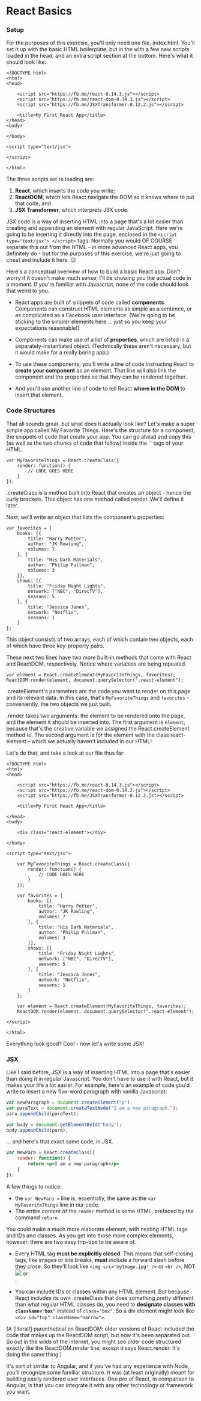 <h1>React Basics</h1>

<h3>Setup</h3>
For the purposes of this exercise, you'll only need one file, index.html. You'll set it up with the basic HTML boilerplate, but in the with a few new scripts loaded in the head, and an extra script section at the bottom. Here's what it should look like:

```
<!DOCTYPE html>
<html>
<head>

	<script src="https://fb.me/react-0.14.3.js"></script>
	<script src="https://fb.me/react-dom-0.14.3.js"></script>
	<script src="https://fb.me/JSXTransformer-0.12.2.js"></script>

	<title>My First React App</title>
</head>
<body>

</body>

<script type="text/jsx">

</script>

</html>
```

The three scripts we're loading are:
<ol><li><strong>React</strong>, which inserts the code you write;</li>
<li><strong>ReactDOM</strong>, which lets React navigate the DOM so it knows where to put that code; and</li>
<li><strong>JSX Transformer</strong>, which interprets JSX code.</li></ol>

JSX code is a way of inserting HTML into a page that's a lot easier than creating and appending an element with regular JavaScript. Here we're going to be inserting it directly into the page, enclosed in the `<script type="text/jsx"> </script>` tags. Normally you would OF COURSE separate this out from the HTML - in more advanced React apps, you definitely do - but for the purposes of this exercise, we're just going to cheat and include it here. :wink:

Here's a conceptual overview of how to build a basic React app. Don't worry if it doesn't make much sense; I'll be showing you the actual code in a moment. If you're familiar with Javascript, none of the code should look that weird to you.

* React apps are built of snippets of code called <strong>components</strong>. Components can construct HTML elements as simple as a sentence, or as complicated as a Facebook user interface. (We're going to be sticking to the simpler elements here ... just so you keep your expectations reasonable!)

* Components can make use of a list of <strong>properties</strong>, which are listed in a separately-instantiated object. (Technically these aren't necessary, but it would make for a really boring app.)

* To use these components, you'll write a line of code instructing React to <strong>create your component</strong> as an element. That line will also link the component and the properties so that they can be rendered together.

* And you'll use another line of code to tell React <strong>where in the DOM</strong> to insert that element.

<h3>Code Structures</h3>
That all sounds great, but what does it actually look like? Let's make a super simple app called My Favorite Things. Here's the structure for a component, the snippets of code that create your app. You can go ahead and copy this (as well as the two chunks of code that follow) inside the `<script type="text/jsx"></script>` tags of your HTML.

```
var MyFavoriteThings = React.createClass({
	render: function() {
		// CODE GOES HERE
	}
});
```

.createClass is a method built into React that creates an object - hence the curly brackets. This object has one method called render. We'll define it later.

Next, we'll write an object that lists the component's properties:

```
var favorites = {
	books: [{
		title: "Harry Potter",
		author: "JK Rowling",
		volumes: 7
	}, {
		title: "His Dark Materials",
		author: "Philip Pullman",
		volumes: 3
	}],
	shows: [{
		title: "Friday Night Lights",
		network: ["NBC", "DirecTV"],
		seasons: 5
	}, {	
		title: "Jessica Jones",
		network: "Netflix",
		seasons: 1
	]
};
```

This object consists of two arrays, each of which contain two objects, each of which have three key-property pairs.

These next two lines have two more built-in methods that come with React and ReactDOM, respectively. Notice where variables are being repeated.

```
var element = React.createElement(MyFavoriteThings, favorites);
ReactDOM.render(element, document.querySelector(".react-element");
```

.createElement's parameters are the code you want to render on this page and its relevant data. In this case, that's `MyFavoriteThings` and `favorites` - conveniently, the two objects we just built.

.render takes two arguments: the element to be rendered onto the page, and the element it should be inserted into. The first argument is `element`, because that's the creative variable we assigned the React.createElement method to. The second argument is for the element with the class react-element - which we actually haven't included in our HTML! 

Let's do that, and take a look at our file thus far:

```
<!DOCTYPE html>
<html>
<head>

	<script src="https://fb.me/react-0.14.3.js"></script>
	<script src="https://fb.me/react-dom-0.14.3.js"></script>
	<script src="https://fb.me/JSXTransformer-0.12.2.js"></script>

	<title>My First React App</title>

</head>
<body>

	<div class="react-element"></div>

</body>

<script type="text/jsx">

	var MyFavoriteThings = React.createClass({
		render: function() {
			// CODE GOES HERE
		}
	});

	var favorites = {
		books: [{
			title: "Harry Potter",
			author: "JK Rowling",
			volumes: 7
		}, {
			title: "His Dark Materials",
			author: "Philip Pullman",
			volumes: 3
		}],
		shows: [{
			title: "Friday Night Lights",
			network: ["NBC", "DirecTV"],
			seasons: 5
		}, {	
			title: "Jessica Jones",
			network: "Netflix",
			seasons: 1
		]
	};

	var element = React.createElement(MyFavoriteThings, favorites);
	ReactDOM.render(element, document.querySelector(".react-element");

</script>

</html>
```

Everything look good? Cool - now let's write some JSX!

<h3>JSX</h3>

Like I said before, JSX is a way of inserting HTML into a page that's easier than doing it in regular Javascript. You don't have to use it with React, but it makes your life a lot easier. For example, here's an example of code you'd write to insert a new five-word paragraph with vanilla Javascript:

```javascript
var newParagraph = document.createElement("p");
var paraText = document.createTextNode("I am a new paragraph.");
para.appendChild(paraText);

var body = document.getElementById("body");
body.appendChild(para);
```

... and here's that exact same code, in JSX.

```jsx
var NewPara = React.createClass({
	render: function() {
		return <p>I am a new paragraph</p>
	{
});
```

A few things to notice:

* the `var NewPara =` line is, essentially, the same as the `var MyFavoriteThings` line in our code.
* The entire content of the `render` method is some HTML, prefaced by the command `return`.

You could make a much more elaborate element, with nesting HTML tags and IDs and classes. As you get into those more complex elements, however, there are two easy trip-ups to be aware of.

* Every HTML tag <strong>must be explicitly closed</strong>. This means that self-closing tags, like images or line breaks, <strong>must</strong> include a forward slash before they close. So they'll look like `<img src="myImage.jpg" />` or `<br />`, NOT <img src="myImage.jpg"> or <br>.

* You can include IDs or classes within any HTML element. But because React includes its own .createClass that does something pretty different than what regular HTML classes do, you need to <strong>designate classes with `className="box"`</strong> instead of `class="box"`. So a div element might look like `<div id="top" className="narrow">`.


	

(A [literal!] parenthetical on ReactDOM: older versions of React included the code that makes up the ReactDOM script, but now it's been separated out. So out in the wilds of the internet, you might see older code structured exactly like the ReactDOM.render line, except it says React.render. It's doing the same thing.)


It's sort of similar to Angular, and if you've had any experience with Node, you'll recognize some familiar structure. It was (at least originally) meant for building easily rendered user interfaces. One pro of React, in comparison to Angular, is that you can integrate it with any other technology or framework you want.
